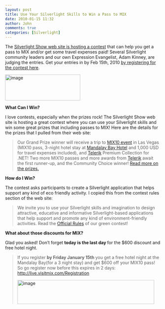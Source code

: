 ```yaml
---
layout: post
title: Use Your Silverlight Skills to Win a Pass to MIX
date: 2010-01-15 11:32
author: John
comments: true
categories: [Silverlight]
---
```

<p>The <a href="http://contest.silverlightshow.net/">Silverlight Show web site is hosting a contest</a> that can help you get a pass to MIX and/or get some travel expenses paid! Several Silverlight community leaders and our own Expression Evangelist, Adam Kinney, are judging the entries. Get your entries in by Feb 15th, 2010 <a href="http://contest.silverlightshow.net/">by registering for the contest here</a>.</p>  <p><a href="http://contest.silverlightshow.net/"><img style="border-right-width: 0px; display: inline; border-top-width: 0px; border-bottom-width: 0px; border-left-width: 0px" title="image" border="0" alt="image" src="/wp-content/uploads/files/media/image/WindowsLiveWriter/UseYourSilverlightSkillstoWinaPasstoMIX_72B9/image_3.png" width="244" height="84" /></a> </p>  <p><strong>What Can I Win?</strong></p>  <p>I love contests, especially when the prizes rock! The Silverlight Show web site is hosting a great contest where you can use your Silverlight skills and win some great prizes that including passes to MIX! Here are the details for the prizes that I pulled from their web site:</p>  <blockquote>   <p>Our Grand Prize winner will receive a trip to <a href="http://live.visitmix.com/">MIX10 event</a> in Las Vegas (MIX10 pass, 3-night hotel stay at <a href="http://mandalaybay.com/">Mandalay Bay Hotel</a> and 1,000 USD for travel expenses included), and <a href="http://www.telerik.com">Telerik</a> Premium Collection for .NET! Two more MIX10 passes and more awards from <a href="http://www.telerik.com">Telerik</a> await the first runner-up, and the Community Choice winner! <a href="http://contest.silverlightshow.net/ContestRules.aspx#Prizes">Read more on the prizes.</a></p> </blockquote>  <p><strong>How do I Win?</strong></p>  <p>The contest asks participants to create a Silverlight application that helps support any kind of eco friendly activity. I copied this from the contest rules section of the web site:</p>  <blockquote>   <p>We invite you to use your Silverlight skills and imagination to design attractive, educative and informative Silverlight-based applications that help support and promote any kind of environment-friendly activities. Read the <a href="http://contest.silverlightshow.net/ContestRules.aspx">Official Rules</a> of our green contest!</p> </blockquote>  <p><strong>What about those discounts for MIX?</strong></p>  <p>Glad you asked! Don’t forget <strong>today is the last day </strong>for the $600 discount and free hotel night.</p>  <blockquote>   <p>If you register <strong>by Friday January 15th </strong>you get a free hotel night at the Mandalay Bay(for a 3 night stay) and get $600 off your MIX10 pass! So go register now before this expires in 2 days: <a href="http://live.visitmix.com/Registration">http://live.visitmix.com/Registration</a></p>    <p><a href="http://live.visitmix.com/"><img title="image" border="0" alt="image" src="/wp-content/uploads/files/media/image/WindowsLiveWriter/DeepDiscountsforMIX10EndJan15th_7A1B/image_6.png" width="444" height="78" /></a></p></blockquote>

